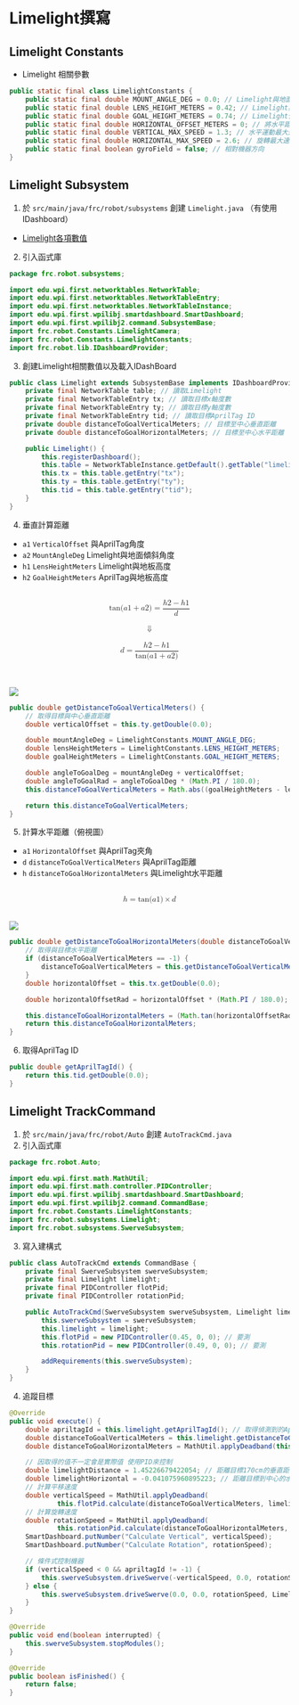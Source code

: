 <!-- title: FRC8725 軟體培訓教學 - Limelight撰寫 -->
<!-- description: 使用Limelight偵測與目標距離 -->
<!-- category: Programming -->
<!-- tags: FRC8725 -->
<!-- published time: 2024/03/18 -->

# Limelight撰寫
## Limelight Constants
* Limelight 相關參數
```java
public static final class LimelightConstants {
	public static final double MOUNT_ANGLE_DEG = 0.0; // Limelight與地面傾斜角度
	public static final double LENS_HEIGHT_METERS = 0.42; // Limelight與地面高度
	public static final double GOAL_HEIGHT_METERS = 0.74; // Limelight偵測目標高度
	public static final double HORIZONTAL_OFFSET_METERS = 0; // 將水平距離歸0參數
	public static final double VERTICAL_MAX_SPEED = 1.3; // 水平運動最大速度
	public static final double HORIZONTAL_MAX_SPEED = 2.6; // 旋轉最大速度
	public static final boolean gyroField = false; // 相對機器方向
}
```

## Limelight Subsystem
1. 於 `src/main/java/frc/robot/subsystems` 創建 `Limelight.java` （有使用IDashboard）
* [Limelight各項數值](https://docs.limelightvision.io/docs/docs-limelight/apis/complete-networktables-api)
2. 引入函式庫
```java
package frc.robot.subsystems;

import edu.wpi.first.networktables.NetworkTable;
import edu.wpi.first.networktables.NetworkTableEntry;
import edu.wpi.first.networktables.NetworkTableInstance;
import edu.wpi.first.wpilibj.smartdashboard.SmartDashboard;
import edu.wpi.first.wpilibj2.command.SubsystemBase;
import frc.robot.Constants.LimelightCamera;
import frc.robot.Constants.LimelightConstants;
import frc.robot.lib.IDashboardProvider;
```
3. 創建Limelight相關數值以及載入IDashBoard
```java
public class Limelight extends SubsystemBase implements IDashboardProvider {
    private final NetworkTable table; // 讀取Limelight
    private final NetworkTableEntry tx; // 讀取目標x軸度數
    private final NetworkTableEntry ty; // 讀取目標y軸度數
    private final NetworkTableEntry tid; // 讀取目標AprilTag ID
    private double distanceToGoalVerticalMeters; // 目標至中心垂直距離
    private double distanceToGoalHorizontalMeters; // 目標至中心水平距離

    public Limelight() {
        this.registerDashboard();
        this.table = NetworkTableInstance.getDefault().getTable("limelight");
        this.tx = this.table.getEntry("tx");
        this.ty = this.table.getEntry("ty");
        this.tid = this.table.getEntry("tid");
    }
}
```

4. 垂直計算距離
* `a1` `VerticalOffset` 與AprilTag角度
* `a2` `MountAngleDeg` Limelight與地面傾斜角度
* `h1` `LensHeightMeters` Limelight與地板高度
* `h2` `GoalHeightMeters` AprilTag與地板高度

<br>
<math xmlns="http://www.w3.org/1998/Math/MathML" display="block">
  <mi>tan</mi>
  <mo data-mjx-texclass="NONE">&#x2061;</mo>
  <mo stretchy="false">(</mo>
  <mi>a</mi>
  <mn>1</mn>
  <mo>+</mo>
  <mi>a</mi>
  <mn>2</mn>
  <mo stretchy="false">)</mo>
  <mo>=</mo>
  <mfrac>
    <mrow>
      <mi>h</mi>
      <mn>2</mn>
      <mo>&#x2212;</mo>
      <mi>h</mi>
      <mn>1</mn>
    </mrow>
    <mi>d</mi>
  </mfrac>
</math><br>

<math xmlns="http://www.w3.org/1998/Math/MathML" display="block">
  <mo stretchy="false">&#x21D3;</mo>
</math><br>

<math xmlns="http://www.w3.org/1998/Math/MathML" display="block">
  <mi>d</mi>
  <mo>=</mo>
  <mfrac>
    <mrow>
      <mi>h</mi>
      <mn>2</mn>
      <mo>&#x2212;</mo>
      <mi>h</mi>
      <mn>1</mn>
    </mrow>
    <mrow>
      <mi>tan</mi>
      <mo data-mjx-texclass="NONE">&#x2061;</mo>
      <mo stretchy="false">(</mo>
      <mi>a</mi>
      <mn>1</mn>
      <mo>+</mo>
      <mi>a</mi>
      <mn>2</mn>
      <mo stretchy="false">)</mo>
    </mrow>
  </mfrac>
</math><br><br>

![](image/articleImage/software_edu/image10.wm.png)

```java
public double getDistanceToGoalVerticalMeters() {
    // 取得目標與中心垂直距離
    double verticalOffset = this.ty.getDouble(0.0);

    double mountAngleDeg = LimelightConstants.MOUNT_ANGLE_DEG;
    double lensHeightMeters = LimelightConstants.LENS_HEIGHT_METERS;
    double goalHeightMeters = LimelightConstants.GOAL_HEIGHT_METERS;

    double angleToGoalDeg = mountAngleDeg + verticalOffset;
    double angleToGoalRad = angleToGoalDeg * (Math.PI / 180.0);
    this.distanceToGoalVerticalMeters = Math.abs((goalHeightMeters - lensHeightMeters) / Math.tan(angleToGoalRad));

    return this.distanceToGoalVerticalMeters;
}
```
5. 計算水平距離（俯視圖）
* `a1` `HorizontalOffset` 與AprilTag夾角
* `d` `distanceToGoalVerticalMeters` 與AprilTag距離
* `h` `distanceToGoalHorizontalMeters` 與Limelight水平距離

<br>
<math xmlns="http://www.w3.org/1998/Math/MathML" display="block">
  <mi>h</mi>
  <mo>=</mo>
  <mi>tan</mi>
  <mo data-mjx-texclass="NONE">&#x2061;</mo>
  <mo stretchy="false">(</mo>
  <mi>a</mi>
  <mn>1</mn>
  <mo stretchy="false">)</mo>
  <mo>&#xD7;</mo>
  <mi>d</mi>
</math><br>

![](image/articleImage/software_edu/image11.wm.png)

```java
public double getDistanceToGoalHorizontalMeters(double distanceToGoalVerticalMeters) {
    // 取得與目標水平距離
    if (distanceToGoalVerticalMeters == -1) {
        distanceToGoalVerticalMeters = this.getDistanceToGoalVerticalMeters();
    }
    double horizontalOffset = this.tx.getDouble(0.0);

    double horizontalOffsetRad = horizontalOffset * (Math.PI / 180.0);

    this.distanceToGoalHorizontalMeters = (Math.tan(horizontalOffsetRad) * distanceToGoalVerticalMeters) - LimelightConstants.HORIZONTAL_OFFSET_METERS;
    return this.distanceToGoalHorizontalMeters;
}
```

6. 取得AprilTag ID
```java
public double getAprilTagId() {
    return this.tid.getDouble(0.0);
}
```

## Limelight TrackCommand
1. 於 `src/main/java/frc/robot/Auto` 創建 `AutoTrackCmd.java`
2. 引入函式庫
```java
package frc.robot.Auto;

import edu.wpi.first.math.MathUtil;
import edu.wpi.first.math.controller.PIDController;
import edu.wpi.first.wpilibj.smartdashboard.SmartDashboard;
import edu.wpi.first.wpilibj2.command.CommandBase;
import frc.robot.Constants.LimelightConstants;
import frc.robot.subsystems.Limelight;
import frc.robot.subsystems.SwerveSubsystem;
```
3. 寫入建構式
```java
public class AutoTrackCmd extends CommandBase {
	private final SwerveSubsystem swerveSubsystem;
	private final Limelight limelight;
	private final PIDController flotPid;
	private final PIDController rotationPid;

	public AutoTrackCmd(SwerveSubsystem swerveSubsystem, Limelight limelight) {
		this.swerveSubsystem = swerveSubsystem;
		this.limelight = limelight;
		this.flotPid = new PIDController(0.45, 0, 0); // 要測
		this.rotationPid = new PIDController(0.49, 0, 0); // 要測

		addRequirements(this.swerveSubsystem);
	}
}
```
4. 追蹤目標
```java
@Override
public void execute() {
	double apriltagId = this.limelight.getAprilTagId(); // 取得偵測到的AprilTagID 如果沒偵測到輸出0
	double distanceToGoalVerticalMeters = this.limelight.getDistanceToGoalVerticalMeters(); // 取得偵測到目標與中心垂直距離
	double distanceToGoalHorizontalMeters = MathUtil.applyDeadband(this.limelight.getDistanceToGoalHorizontalMeters(distanceToGoalVerticalMeters), -1); // 取得偵測到目標與中心水平距離

    // 因取得的值不一定會是實際值 使用PID來控制
	double limelightDistance = 1.45226679422054; // 距離目標170cm的垂直距離 要測
	double limelightHorizontal = -0.041075960895223; // 距離目標到中心的水平距離 要測
    // 計算平移速度
	double verticalSpeed = MathUtil.applyDeadband(
			this.flotPid.calculate(distanceToGoalVerticalMeters, limelightDistance), -0.05) * LimelightConstants.VERTICAL_MAX_SPEED;
    // 計算旋轉速度
	double rotationSpeed = MathUtil.applyDeadband(
			this.rotationPid.calculate(distanceToGoalHorizontalMeters, limelightHorizontal), 0.25) * LimelightConstants.HORIZONTAL_MAX_SPEED;
	SmartDashboard.putNumber("Calculate Vertical", verticalSpeed);
    SmartDashboard.putNumber("Calculate Rotation", rotationSpeed);

    // 條件式控制機器
	if (verticalSpeed < 0 && apriltagId != -1) {
		this.swerveSubsystem.driveSwerve(-verticalSpeed, 0.0, rotationSpeed, LimelightConstants.gyroField);
	} else {
		this.swerveSubsystem.driveSwerve(0.0, 0.0, rotationSpeed, LimelightConstants.gyroField);
	}
}

@Override
public void end(boolean interrupted) {
	this.swerveSubsystem.stopModules();
}

@Override
public boolean isFinished() {
	return false;
}
```